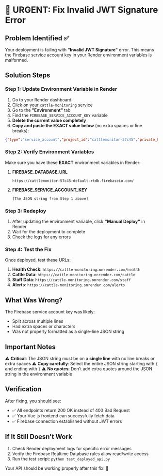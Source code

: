 # 🚨 URGENT: Fix Invalid JWT Signature Error

## Problem Identified ✅
Your deployment is failing with **"Invalid JWT Signature"** error. This means the Firebase service account key in your Render environment variables is malformed.

## Solution Steps

### Step 1: Update Environment Variable in Render

1. Go to your Render dashboard
2. Click on your `cattle-monitoring` service
3. Go to the **"Environment"** tab
4. Find the `FIREBASE_SERVICE_ACCOUNT_KEY` variable
5. **Delete the current value completely**
6. **Copy and paste the EXACT value below** (no extra spaces or line breaks):

```json
{"type":"service_account","project_id":"cattlemonitor-57c45","private_key_id":"f4ee97e0e5e1de14df721b1e24b7aef25b484e69","private_key":"-----BEGIN PRIVATE KEY-----\nMIIEvQIBADANBgkqhkiG9w0BAQEFAASCBKcwggSjAgEAAoIBAQCol1oGuf6Zvfe2\nv72T0rJ/4pPXiiTddlMUynn3oEr6tMXbZP6JFjBZPs8QFgjJJn08OzGuNEQbAKjq\nPZRfTAGGkldt7evyKVN8fOkhEGpSMqZyMj36E0YfmJXbV+znvo+9ulIZCpTTluSR\n2ZbmCY8AEWoyWvFUF0a0DBlmLbP77lKcocEEMicNL4z84K3Q/yeDwmj6X6lE8m9E\nu8j0ojsamgbwDqLD4zxg/3HB6lEBzfmtpaV4+Z/3EPPGcVcAVgeWPVddEJas4QeX\nHkok9TDhePACU4SAYhBO9ahpqUKWHm00qsY0Zi66no6O5JGsF4F10MXuXDDZPFVn\ndxZQrex7AgMBAAECggEAF194VIi9B+0te7wPGSszolreupnv13YxOXzYC6EWPrYI\n3OGeZOdbHPGsvPhZD84SvGLL1fDFZRBNMBWzzWxuT7etKv6PtgXNtGtlhLclDlqa\n9yezrkkKxpRIaQhCaLSOHV8d76knDe3pqAtzCgGsPiBWnpQ7czg7jfhEHdrbN44j\nxxa2GqEgRO48cvgeVpUonWe38aq2fRFYWsbC+FaA4Lmtx+TJByAuzNzAR/nnMeTa\nUKXsyrRYY+9Q1Pt3VYdhwPM20wfb0GMf5SykKJhYpA1sB9cB08u0zlWThrHDlb68\n0148ICOtB3xgUAbuRYOgudCa7wxAV9nG+SrNqxEAMQKBgQDnaCunGIXBxQaDMzfa\nMhUzQfG8eG7vp/cDMWfMCJYgtzAgLBzWrCc67uARQZNzXBEA/BaUUwFJd1QuNsDf\nrftVz50UkTtQ7yaXkJpwL5ljC/cbOXXxBHZ5YYorkN7l5s7Q9vb+shQyJaxUT/vW\nifKdqOlLdIMRJym8RyMmGvAVqwKBgQC6giuZZGBgK8vs70gU0FC/apl48wAb/E4o\nXthcKaF643KCSeirpp8mrcJ/DmMDnYAH5ikva2QmT4JB3nEE/7HWtakSe2Z6/bP3\nz1nC9dsy2zOah1PlN9Ba126Zr7wmH0u0u24Yop60VHpkdd0cBs1pWazIB7GSplMd\nu3NyuAkUcQKBgQCXP2QAxCtwmemGyWxBBikLJpfsur6vj5YIlTslhZsyaOlgrdRv\nj3fYshbr0HOim9NVVG8hpRsbPI5d4lWwHVRAIwGlVsNxQ85ylAYNO19C+KgbODRZ\nQrR444LetMKre29D75dCo3xFxo/bT6fn8qQL3kIVmmKsTG+f6tMTbdnsHwKBgFkl\ncOt/o+Uz6eQVNzHjpETqEfNSywGVZlI7i1T5/Ro87vXBl/m7yaR2N1n9qWwH8zNT\nWuo0fYkmRc9wIDtQcFN9PxP7ca9l5oiTToc2dpBnX9IDzyDnvao+ALpq2haqrMf1\nMpmJ2Su+mUW9ZHNJ+RLa7xApRUIgR+gVOghiWMyxAoGAeNXm7Cz2lB5NLJqF3Jgz\nq90PEAGTNAZfoLdzptHu8cLwMSpkgmcPVhV0TzhCW3Q+VVavrIHo8FQEMO4zOY6/\nabN+f9X5POiNHomL04wouHhUag8J8oQPf5Q6qdbzRhg/YWJiy+RlypdPn9hj6DDj\nxFh8kJ+P7jazIfyCHbFtFak=\n-----END PRIVATE KEY-----\n","client_email":"firebase-adminsdk-fbsvc@cattlemonitor-57c45.iam.gserviceaccount.com","client_id":"116538282148193548817","auth_uri":"https://accounts.google.com/o/oauth2/auth","token_uri":"https://oauth2.googleapis.com/token","auth_provider_x509_cert_url":"https://www.googleapis.com/oauth2/v1/certs","client_x509_cert_url":"https://www.googleapis.com/robot/v1/metadata/x509/firebase-adminsdk-fbsvc%40cattlemonitor-57c45.iam.gserviceaccount.com","universe_domain":"googleapis.com"}
```

### Step 2: Verify Environment Variables

Make sure you have these **EXACT** environment variables in Render:

1. **FIREBASE_DATABASE_URL**
   ```
   https://cattlemonitor-57c45-default-rtdb.firebaseio.com/
   ```

2. **FIREBASE_SERVICE_ACCOUNT_KEY**
   ```
   [The JSON string from Step 1 above]
   ```

### Step 3: Redeploy

1. After updating the environment variable, click **"Manual Deploy"** in Render
2. Wait for the deployment to complete
3. Check the logs for any errors

### Step 4: Test the Fix

Once deployed, test these URLs:

1. **Health Check**: `https://cattle-monitoring.onrender.com/health`
2. **Cattle Data**: `https://cattle-monitoring.onrender.com/cattle`
3. **Staff Data**: `https://cattle-monitoring.onrender.com/staff`
4. **Alerts**: `https://cattle-monitoring.onrender.com/alerts`

## What Was Wrong?

The Firebase service account key was likely:
- Split across multiple lines
- Had extra spaces or characters
- Was not properly formatted as a single-line JSON string

## Important Notes

⚠️ **Critical**: The JSON string must be on a **single line** with no line breaks or extra spaces
⚠️ **Copy carefully**: Select the entire JSON string starting with `{` and ending with `}`
⚠️ **No quotes**: Don't add extra quotes around the JSON string in the environment variable

## Verification

After fixing, you should see:
- ✅ All endpoints return 200 OK instead of 400 Bad Request
- ✅ Your Vue.js frontend can successfully fetch data
- ✅ Firebase connection established without JWT errors

## If It Still Doesn't Work

1. Check Render deployment logs for specific error messages
2. Verify the Firebase Realtime Database rules allow read/write access
3. Run the test script: `python test_deployed_api.py`

Your API should be working properly after this fix! 🚀
